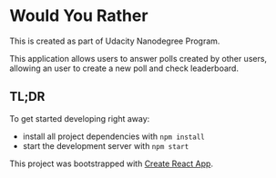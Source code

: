 # Would You Rather

This is created as part of Udacity Nanodegree Program.

This application allows users to answer polls created by other users, allowing an user to create a new poll and check leaderboard.

## TL;DR

To get started developing right away:

* install all project dependencies with `npm install`
* start the development server with `npm start`



This project was bootstrapped with [Create React App](https://github.com/facebookincubator/create-react-app).